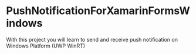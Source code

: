 # PushNotificationForXamarinFormsWindows
With this project you will learn to send and receive push notification on Windows Platform (UWP WinRT)
